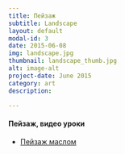 ```yaml
---
title: Пейзаж
subtitle: Landscape
layout: default
modal-id: 3
date: 2015-06-08
img: landscape.jpg
thumbnail: landscape_thumb.jpg
alt: image-alt
project-date: June 2015
category: art
description: 

---
```

#### Пейзаж, видео уроки

* [Пейзаж маслом](https://www.youtube.com/watch?v=-kPYQ_2Vo78)


